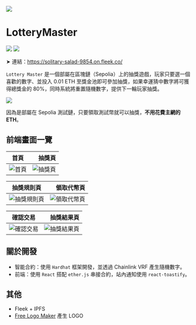 ![](https://i.imgur.com/WuRTboL.jpg)

# LotteryMaster

![](https://img.shields.io/badge/-React-80DEEA?logo=react&logoColor=fff&logoWidth=12) ![](https://img.shields.io/badge/-Solidity-1C1C1C?logo=solidity&logoColor=white&logoWidth=12)

➤ 連結：https://solitary-salad-9854.on.fleek.co/

`Lottery Master` 是一個部屬在區塊鏈（Sepolia）上的抽獎遊戲，玩家只要選一個喜歡的數字、並投入 0.01 ETH 至獎金池即可參加抽獎，如果幸運猜中數字將可獲得總獎金的 80%，同時系統將重置隨機數字，提供下一輪玩家抽獎。

![](https://i.imgur.com/qwn0KnH.jpg)

因為是部屬在 Sepolia 測試鏈，只要領取測試幣就可以抽獎，**不用花費主網的 ETH**。

## 前端畫面一覽

| 首頁 |　抽獎頁 |
| ---- | ---- |
| ![首頁](https://i.imgur.com/AdaVV4f.jpg) | ![抽獎頁](https://i.imgur.com/A2CLaWS.jpg) |

| 抽獎規則頁 |　領取代幣頁 |
| ---- | ---- |
| ![抽獎規則頁](https://i.imgur.com/Rv0FfL0.jpg) | ![領取代幣頁](https://i.imgur.com/p1R1ILa.jpg) |

| 確認交易 |　抽獎結果頁 |
| ---- | ---- |
| ![確認交易](https://i.imgur.com/tKZH4mG.jpg) | ![抽獎結果頁](https://i.imgur.com/groL2fe.jpg) |

## 關於開發

* 智能合約：使用 `Hardhat` 框架開發，並透過 Chainlink VRF 產生隨機數字。
* 前端：使用 `React` 搭配 `ether.js` 串接合約，站內通知使用 `react-toastify`。

## 其他

* Fleek + IPFS
* [Free Logo Maker](https://www.namecheap.com/logo-maker/app/new) 產生 LOGO
